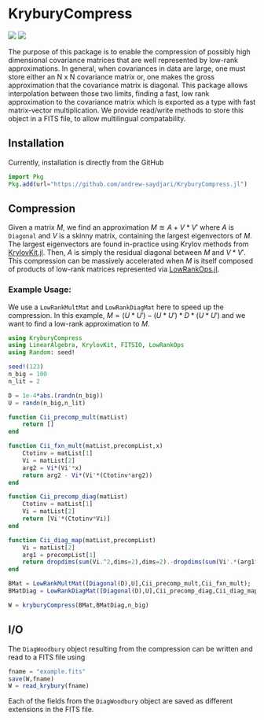 # KryburyCompress

[![][action-img]][action-url]
[![][codecov-img]][codecov-url]

The purpose of this package is to enable the compression of possibly high dimensional covariance matrices that are well represented by low-rank approximations. In general, when covariances in data are large, one must store either an N x N covariance matrix or, one makes the gross approximation that the covariance matrix is diagonal. This package allows interpolation between those two limits, finding a fast, low rank approximation to the covariance matrix which is exported as a type with fast matrix-vector multiplication. We provide read/write methods to store this object in a FITS file, to allow multilingual compatability.

## Installation

Currently, installation is directly from the GitHub

```julia
import Pkg
Pkg.add(url="https://github.com/andrew-saydjari/KryburyCompress.jl")
```

## Compression

Given a matrix $M$, we find an approximation $M \approxeq A + V * V'$ where $A$ is `Diagonal` and $V$ is a skinny matrix, containing the largest eigenvectors of $M$. The largest eigenvectors are found in-practice using Krylov methods from [KrylovKit.jl](https://github.com/Jutho/KrylovKit.jl). Then, $A$ is simply the residual diagonal between $M$ and $V * V'$. This compression can be massively accelerated when $M$ is itself composed of products of low-rank matrices represented via [LowRankOps.jl](https://github.com/andrew-saydjari/LowRankOps.jl).

### Example Usage:

We use a `LowRankMultMat` and `LowRankDiagMat` here to speed up the compression. In this example, $M = (U * U') - (U * U') * D * (U * U')$ and we want to find a low-rank approximation to $M$.

```julia
using KryburyCompress
using LinearAlgebra, KrylovKit, FITSIO, LowRankOps
using Random: seed!

seed!(123)
n_big = 100
n_lit = 2

D = 1e-4*abs.(randn(n_big))
U = randn(n_big,n_lit)

function Cii_precomp_mult(matList)
    return []
end

function Cii_fxn_mult(matList,precompList,x)
    Ctotinv = matList[1]
    Vi = matList[2]
    arg2 = Vi*(Vi'*x)
    return arg2 - Vi*(Vi'*(Ctotinv*arg2))
end

function Cii_precomp_diag(matList)
    Ctotinv = matList[1]
    Vi = matList[2]
    return [Vi'*(Ctotinv*Vi)]
end

function Cii_diag_map(matList,precompList)
    Vi = matList[2]
    arg1 = precompList[1]
    return dropdims(sum(Vi.^2,dims=2),dims=2).-dropdims(sum(Vi'.*(arg1*Vi'),dims=1),dims=1)
end

BMat = LowRankMultMat([Diagonal(D),U],Cii_precomp_mult,Cii_fxn_mult);
BMatDiag = LowRankDiagMat([Diagonal(D),U],Cii_precomp_diag,Cii_diag_map);

W = kryburyCompress(BMat,BMatDiag,n_big)
```

## I/O

The `DiagWoodbury` object resulting from the compression can be written and read to a FITS file using 

```julia
fname = "example.fits"
save(W,fname)
W = read_krybury(fname)
```

Each of the fields from the `DiagWoodbury` object are saved as different extensions in the FITS file.

<!-- URLS -->
[action-img]: https://github.com/andrew-saydjari/KryburyCompress.jl/workflows/CI/badge.svg
[action-url]: https://github.com/andrew-saydjari/KryburyCompress.jl/actions

[codecov-img]: https://codecov.io/github/andrew-saydjari/KryburyCompress.jl/coverage.svg?branch=main
[codecov-url]: https://codecov.io/github/andrew-saydjari/KryburyCompress.jl?branch=main
